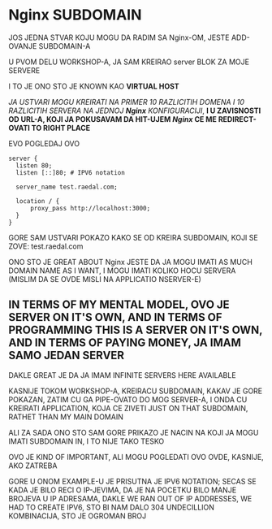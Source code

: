 # Nginx SUBDOMAIN

JOS JEDNA STVAR KOJU MOGU DA RADIM SA Nginx-OM, JESTE ADD-OVANJE SUBDOMAIN-A

U PVOM DELU WORKSHOP-A, JA SAM KREIRAO server BLOK ZA MOJE SERVERE

I TO JE ONO STO JE KNOWN KAO **VIRTUAL HOST**

*JA USTVARI MOGU KREIRATI NA PRIMER 10 RAZLICITIH DOMENA I 10 RAZLICITIH SERVERA NA JEDNOJ **Nginx** KONFIGURACIJI*, **I U ZAVISNOSTI OD URL-A, KOJI JA POKUSAVAM DA HIT-UJEM *Nginx* CE ME REDIRECT-OVATI TO RIGHT PLACE**

EVO POGLEDAJ OVO

```linux
server {
  listen 80;
  listen [::]80; # IPV6 notation

  server_name test.raedal.com;

  location / {
      proxy_pass http://localhost:3000;
  }
}

```

GORE SAM USTVARI POKAZO KAKO SE OD KREIRA SUBDOMAIN, KOJI SE ZOVE: test.raedal.com

ONO STO JE GREAT ABOUT Nginx JESTE DA JA MOGU IMATI AS MUCH DOMAIN NAME AS I WANT, I MOGU IMATI KOLIKO HOCU SERVERA (MISLIM DA SE OVDE MISLI NA APPLICATIO NSERVER-E)

## IN TERMS OF MY MENTAL MODEL, OVO JE SERVER ON IT'S OWN, AND IN TERMS OF PROGRAMMING THIS IS A SERVER ON IT'S OWN, AND IN TERMS OF PAYING MONEY, JA IMAM SAMO JEDAN SERVER

DAKLE GREAT JE DA JA IMAM INFINITE SERVERS HERE AVAILABLE

KASNIJE TOKOM WORKSHOP-A, KREIRACU SUBDOMAIN, KAKAV JE GORE POKAZAN, ZATIM CU GA PIPE-OVATO DO MOG SERVER-A, I ONDA CU KREIRATI APPLICATION, KOJA CE ZIVETI JUST ON THAT SUBDOMAIN, RATHET THAN MY MAIN DOMAIN

ALI ZA SADA ONO STO SAM GORE PRIKAZO JE NACIN NA KOJI JA MOGU IMATI SUBDOMAIN IN, I TO NIJE TAKO TESKO

OVO JE KIND OF IMPORTANT, ALI MOGU POGLEDATI OVO OVDE, KASNIJE, AKO ZATREBA

GORE U ONOM EXAMPLE-U JE PRISUTNA JE IPV6 NOTATION; SECAS SE KADA JE BILO RECI O IP-JEVIMA, DA JE NA POCETKU BILO MANJE BROJEVA U IP ADRESAMA, DAKLE WE RAN OUT OF IP ADDRESSES, WE HAD TO CREATE IPV6, STO BI NAM DALO 304 UNDECILLION KOMBINACIJA, STO JE OGROMAN BROJ
